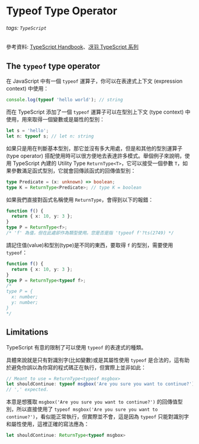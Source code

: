 # Typeof Type Operator

###### tags: `TypeScript`

參考資料: [TypeScript Handbook](https://www.typescriptlang.org/docs/handbook/intro.html)、[冴羽 TypeScript 系列](https://ts.yayujs.com/)

## The `typeof` type operator

在 JavaScript 中有一個 `typeof` 運算子，你可以在表達式上下文 (expression context) 中使用：

```ts
console.log(typeof 'hello world'); // string
```

而在 TypeScript 添加了一個 `typeof` 運算子可以在型別上下文 (type context) 中使用，用來取得一個變數或是屬性的型別：

```ts
let s = 'hello';
let n: typeof s; // let n: string
```

如果只是用在判斷基本型別，那它並沒有多大用處，但是和其他的型別運算子 (type operator) 搭配使用時可以很方便地去表達許多模式。舉個例子來說明，使用 TypeScript 內建的 Utility Type `ReturnType<T>`，它可以接受一個參數 `T`，如果參數滿足函式型別，它就會回傳該函式的回傳值型別：

```ts
type Predicate = (x: unknown) => boolean;
type K = ReturnType<Predicate>; // type K = boolean
```

如果我們直接對函式名稱使用 `ReturnType`，會得到以下的報錯：

```ts
function f() {
  return { x: 10, y: 3 };
}
type P = ReturnType<f>;
/* 'f' 為值，但在此處卻作為類型使用。您是否是指 'typeof f'?ts(2749) */
```

請記住值(value)和型別(type)是不同的東西，要取得 `f` 的型別，需要使用 `typeof`：

```ts
function f() {
  return { x: 10, y: 3 };
}
type P = ReturnType<typeof f>;
/*
type P = {
  x: number;
  y: number;
}
*/
```

## Limitations

TypeScript 有意的限制了可以使用 `typeof` 的表達式的種類。

具體來說就是只有對識別字(比如變數)或是其屬性使用 `typeof` 是合法的，這有助於避免你誤以為你寫的程式碼正在執行，但實際上並非如此：

```ts
// Meant to use = ReturnType<typeof msgbox>
let shouldContinue: typeof msgbox('Are you sure you want to continue?');
// ',' expected.
```

本意是想獲取 `msgbox('Are you sure you want to continue?')` 的回傳值型別，所以直接使用了 `typeof msgbox('Are you sure you want to continue?')`，看似能正常執行，但實際並不會，這是因為 `typeof` 只能對識別字和屬性使用，這裡正確的寫法應為：

```ts
let shouldContinue: ReturnType<typeof msgbox>
```
